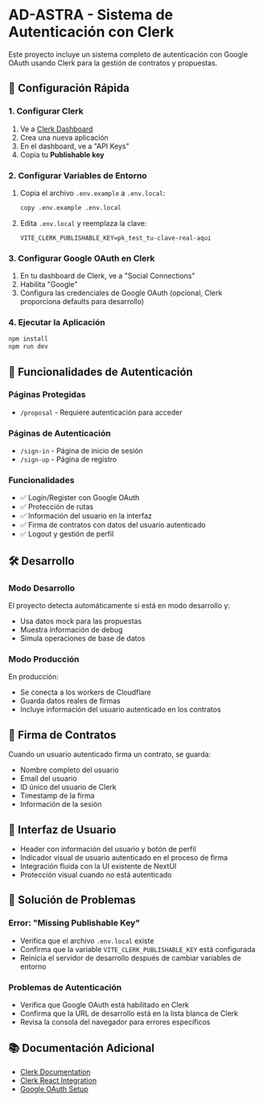 # AD-ASTRA - Sistema de Autenticación con Clerk

Este proyecto incluye un sistema completo de autenticación con Google OAuth usando Clerk para la gestión de contratos y propuestas.

## 🚀 Configuración Rápida

### 1. Configurar Clerk

1. Ve a [Clerk Dashboard](https://dashboard.clerk.com/)
2. Crea una nueva aplicación
3. En el dashboard, ve a "API Keys"
4. Copia tu **Publishable key**

### 2. Configurar Variables de Entorno

1. Copia el archivo `.env.example` a `.env.local`:

   ```bash
   copy .env.example .env.local
   ```

2. Edita `.env.local` y reemplaza la clave:
   ```env
   VITE_CLERK_PUBLISHABLE_KEY=pk_test_tu-clave-real-aqui
   ```

### 3. Configurar Google OAuth en Clerk

1. En tu dashboard de Clerk, ve a "Social Connections"
2. Habilita "Google"
3. Configura las credenciales de Google OAuth (opcional, Clerk proporciona defaults para desarrollo)

### 4. Ejecutar la Aplicación

```bash
npm install
npm run dev
```

## 🔐 Funcionalidades de Autenticación

### Páginas Protegidas

- `/proposal` - Requiere autenticación para acceder

### Páginas de Autenticación

- `/sign-in` - Página de inicio de sesión
- `/sign-up` - Página de registro

### Funcionalidades

- ✅ Login/Register con Google OAuth
- ✅ Protección de rutas
- ✅ Información del usuario en la interfaz
- ✅ Firma de contratos con datos del usuario autenticado
- ✅ Logout y gestión de perfil

## 🛠️ Desarrollo

### Modo Desarrollo

El proyecto detecta automáticamente si está en modo desarrollo y:

- Usa datos mock para las propuestas
- Muestra información de debug
- Simula operaciones de base de datos

### Modo Producción

En producción:

- Se conecta a los workers de Cloudflare
- Guarda datos reales de firmas
- Incluye información del usuario autenticado en los contratos

## 📄 Firma de Contratos

Cuando un usuario autenticado firma un contrato, se guarda:

- Nombre completo del usuario
- Email del usuario
- ID único del usuario de Clerk
- Timestamp de la firma
- Información de la sesión

## 🎨 Interfaz de Usuario

- Header con información del usuario y botón de perfil
- Indicador visual de usuario autenticado en el proceso de firma
- Integración fluida con la UI existente de NextUI
- Protección visual cuando no está autenticado

## 🔧 Solución de Problemas

### Error: "Missing Publishable Key"

- Verifica que el archivo `.env.local` existe
- Confirma que la variable `VITE_CLERK_PUBLISHABLE_KEY` está configurada
- Reinicia el servidor de desarrollo después de cambiar variables de entorno

### Problemas de Autenticación

- Verifica que Google OAuth está habilitado en Clerk
- Confirma que la URL de desarrollo está en la lista blanca de Clerk
- Revisa la consola del navegador para errores específicos

## 📚 Documentación Adicional

- [Clerk Documentation](https://clerk.com/docs)
- [Clerk React Integration](https://clerk.com/docs/quickstarts/react)
- [Google OAuth Setup](https://clerk.com/docs/authentication/social-connections/google)

